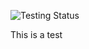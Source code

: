 ![Testing Status](https://github.com/DongkunXu/2021_STUDENT20281089/actions/workflows/make-test.yml/badge.svg)

This is a test